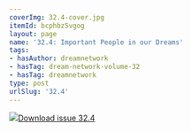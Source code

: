 ```yaml
---
coverImg: 32.4-cover.jpg
itemId: bcphbz5vgog
layout: page
name: '32.4: Important People in our Dreams'
tags:
- hasAuthor: dreamnetwork
- hasTag: dream-network-volume-32
- hasTag: dreamnetwork
type: post
urlSlug: '32.4'
---
```

<img class="card-img" src="../images/32.4-rect.jpg"/><a href="../files/pdfs/Volume_32/32.4_important_people_in_dreams.pdf" download="">Download issue 32.4</a>